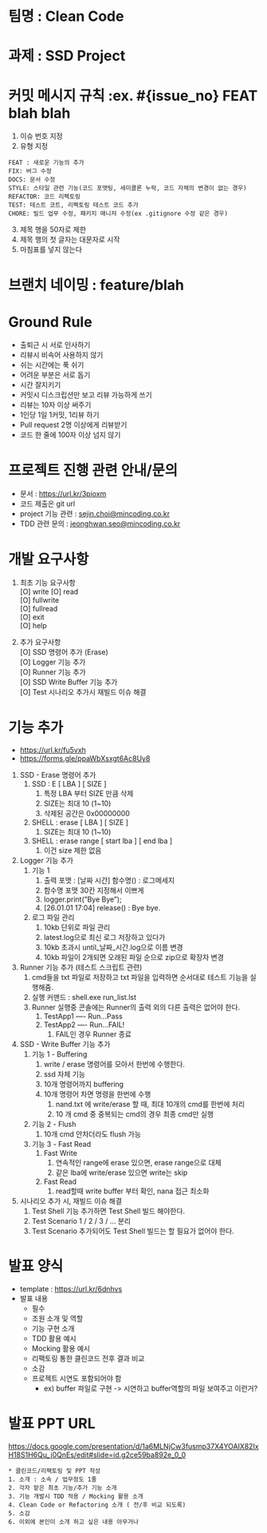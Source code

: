# 팀명 : Clean Code
# 과제 : SSD Project

# 커밋 메시지 규칙 :ex. #{issue_no} FEAT blah blah

1. 이슈 번호 지정
2. 유형 지정
```
FEAT : 새로운 기능의 추가
FIX: 버그 수정
DOCS: 문서 수정
STYLE: 스타일 관련 기능(코드 포맷팅, 세미콜론 누락, 코드 자체의 변경이 없는 경우)
REFACTOR: 코드 리펙토링
TEST: 테스트 코트, 리펙토링 테스트 코드 추가
CHORE: 빌드 업무 수정, 패키지 매니저 수정(ex .gitignore 수정 같은 경우)
```
3. 제목 행을 50자로 제한
4. 제목 행의 첫 글자는 대문자로 시작
5. 마침표를 넣지 않는다


# 브랜치 네이밍 : feature/blah

# Ground Rule
- 출퇴근 시 서로 인사하기
- 리뷰시 비속어 사용하지 않기
- 쉬는 시간에는 푹 쉬기
- 어려운 부분은 서로 돕기
- 시간 잘지키기
- 커밋시 디스크립션만 보고 리뷰 가능하게 쓰기
- 리뷰는 10자 이상 써주기
- 1인당 1일 1커밋, 1리뷰 하기
- Pull request 2명 이상에게 리뷰받기
- 코드 한 줄에 100자 이상 넘지 않기

# 프로젝트 진행 관련 안내/문의
- 문서 : https://url.kr/3pioxm
- 코드 제출은 git url
- project 기능 관련 : sejin.choi@mincoding.co.kr
- TDD 관련 문의 : jeonghwan.seo@mincoding.co.kr

# 개발 요구사항
1. 최초 기능 요구사항  
[O] write 
[O] read  
[O] fullwrite  
[O] fullread  
[O] exit  
[O] help  

2. 추가 요구사항  
[O] SSD 명령어 추가 (Erase)  
[O] Logger 기능 추가  
[O] Runner 기능 추가  
[O] SSD Write Buffer 기능 추가  
[O] Test 시나리오 추가시 재빌드 이슈 해결  

# 기능 추가
- https://url.kr/fu5vxh
- https://forms.gle/ppaWbXsxgt6Ac8Uy8
1. SSD - Erase 명령어 추가
    1. SSD : E [ LBA ] [ SIZE ]
        1. 특정 LBA 부터 SIZE 만큼 삭제
        2. SIZE는 최대 10 (1~10)
        3. 삭제된 공간은 0x00000000
    2. SHELL : erase [ LBA ] [ SIZE ]
        1. SIZE는 최대 10 (1~10)
    3. SHELL : erase range [ start lba ] [ end lba ]
        1. 이건 size 제한 없음
2. Logger 기능 추가
    1. 기능 1
        1. 출력 포맷 : [날짜 시간] 함수명() : 로그메세지
        2. 함수명 포맷 30칸 지정해서 이쁘게
        3. logger.print(”Bye Bye”);
        4. [26.01.01 17:04] release() : Bye bye.
    2. 로그 파일 관리
        1. 10kb 단위로 파일 관리
        2. latest.log으로 최신 로그 저장하고 있다가
        3. 10kb 초과시 until_날짜_시간.log으로 이름 변경
        4. 10kb 파일이 2개되면 오래된 파일 순으로 zip으로 확장자 변경
3. Runner 기능 추가 (테스트 스크립트 관련)
    1. cmd들을 txt 파일로 저장하고 txt 파일을 입력하면 순서대로 테스트 기능을 실행해줌.
    2. 실행 커맨드 : shell.exe run_list.lst
    3. Runner 실행중 콘솔에는 Runner의 출력 외의 다른 출력은 없어야 한다.
        1. TestApp1 —- Run…Pass
        2. TestApp2 —- Run…FAIL!
            1. FAIL인 경우 Runner 종료
4. SSD - Write Buffer 기능 추가
    1. 기능 1 - Buffering
        1. write / erase 명령어를 모아서 한번에 수행한다.
        2. ssd 자체 기능
        3. 10개 명령어까지 buffering
        4. 10개 명령어 차면 명령을 한번에 수행
            1. nand.txt 에 write/erase 할 때, 최대 10개의 cmd를 한번에 처리
            2. 10 개 cmd 중 중복되는 cmd의 경우 최종 cmd만 실행
    2. 기능 2 - Flush
        1. 10개 cmd 안차더라도 flush 가능
    3. 기능 3 - Fast Read
        1. Fast Write
            1. 연속적인 range에 erase 있으면, erase range으로 대체
            2. 같은 lba에 write/erase 있으면 write는 skip 
        2. Fast Read
            1. read할때 write buffer 부터 확인, nana 접근 최소화
5. 시나리오 추가 시, 재빌드 이슈 해결
    1. Test Shell 기능 추가하면 Test Shell 빌드 해야한다.
    2. Test Scenario 1 / 2 / 3 / … 분리
    3. Test Scenario 추가되어도 Test Shell 빌드는 할 필요가 없어야 한다.

# 발표 양식
- template : https://url.kr/6dnhvs
- 발표 내용
  - 필수
  - 조원 소개 및 역할
  - 기능 구현 소개
  - TDD 활용 예시
  - Mocking 활용 예시
  - 리팩토링 통한 클린코드 전후 결과 비교
  - 소감
  - 프로젝트 시연도 포함되어야 함
    - ex) buffer 파일로 구현 -> 시연하고 buffer역할의 파일 보여주고 이런거?

# 발표 PPT URL
https://docs.google.com/presentation/d/1a6MLNjCw3fusmp37X4YOAIX82IxH18S1H6Qu_j0QnEs/edit#slide=id.g2ce59ba892e_0_0
```
* 클린코드/리팩토링 및 PPT 작성
1. 소개 : 소속 / 업무정도 1줄
2. 각자 맡은 최초 기능/추가 기능 소개 
3. 기능 개발시 TDD 적용 / Mocking 활용 소개
4. Clean Code or Refactoring 소개 ( 전/후 비교 되도록)
5. 소감
6. 이외에 본인이 소개 하고 싶은 내용 아무거나
```

